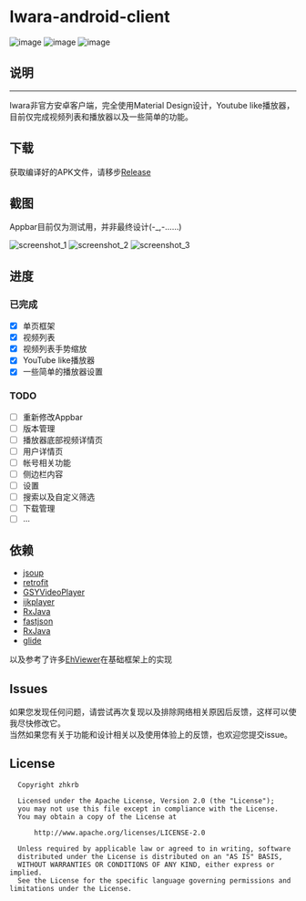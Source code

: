 # Iwara-android-client

![image](https://img.shields.io/github/license/zhkrb/Iwara-android-client)
![image](https://img.shields.io/github/issues/zhkrb/Iwara-android-client)
![image](https://img.shields.io/github/v/release/zhkrb/Iwara-android-client)


## 说明  
---
Iwara非官方安卓客户端，完全使用Material Design设计，Youtube like播放器，目前仅完成视频列表和播放器以及一些简单的功能。

## 下载

获取编译好的APK文件，请移步[Release](https://github.com/zhkrb/Iwara-android-client/releases)  

## 截图
Appbar目前仅为测试用，并非最终设计(-_,-……)

![screenshot_1](art/screenshot_1.png)
![screenshot_2](art/screenshot_2.png)
![screenshot_3](art/screenshot_3.png)

## 进度
### 已完成
- [x] 单页框架
- [x] 视频列表
- [x] 视频列表手势缩放
- [x] YouTube like播放器
- [x] 一些简单的播放器设置

### TODO
- [ ] 重新修改Appbar
- [ ] 版本管理
- [ ] 播放器底部视频详情页
- [ ] 用户详情页
- [ ] 帐号相关功能
- [ ] 侧边栏内容
- [ ] 设置
- [ ] 搜索以及自定义筛选
- [ ] 下载管理
- [ ] ...

## 依赖

- [jsoup](https://github.com/jhy/jsoup)
- [retrofit](https://github.com/square/retrofit)
- [GSYVideoPlayer](https://github.com/CarGuo/GSYVideoPlayer)
- [ijkplayer](https://github.com/bilibili/ijkplayer)
- [RxJava](https://github.com/ReactiveX/RxJava)
- [fastjson](https://github.com/alibaba/fastjson)
- [RxJava](https://github.com/bumptech/glide)
- [glide](https://github.com/ReactiveX/RxJava)


以及参考了许多[EhViewer](https://github.com/seven332/EhViewer)在基础框架上的实现

## Issues
如果您发现任何问题，请尝试再次复现以及排除网络相关原因后反馈，这样可以使我尽快修改它。  
当然如果您有关于功能和设计相关以及使用体验上的反馈，也欢迎您提交issue。

## License


```
  Copyright zhkrb
 
  Licensed under the Apache License, Version 2.0 (the "License");
  you may not use this file except in compliance with the License.
  You may obtain a copy of the License at
 
      http://www.apache.org/licenses/LICENSE-2.0
 
  Unless required by applicable law or agreed to in writing, software
  distributed under the License is distributed on an "AS IS" BASIS,
  WITHOUT WARRANTIES OR CONDITIONS OF ANY KIND, either express or implied.
  See the License for the specific language governing permissions and limitations under the License.
  
```

